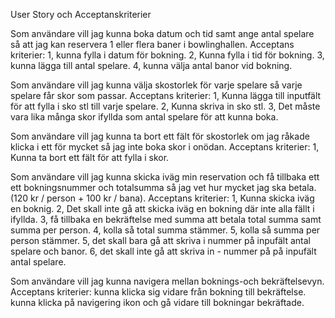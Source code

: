 
User Story och Acceptanskriterier

Som användare vill jag kunna boka datum och tid samt ange antal spelare så att jag kan reservera 1 eller flera baner i bowlinghallen.
Acceptans kriterier: 
1, kunna fylla i datum för bokning.
2, Kunna fylla i tid för bokning.
3, kunna lägga till antal spelare.
4, kunna välja antal banor vid bokning.

Som användare vill jag kunna välja skostorlek för varje spelare så varje spelare får skor som passar.
Acceptans kriterier:
1, Kunna lägga till inputfält för att fylla i sko stl till varje spelare.
2, Kunna skriva in sko stl.
3, Det måste vara lika många skor ifyllda som antal spelare för att kunna boka. 

Som användare vill jag kunna ta bort ett fält för skostorlek om jag råkade klicka i ett för mycket så jag inte boka skor i onödan.
Acceptans kriterier:
1, Kunna ta bort ett fält för att fylla i skor.

Som användare vill jag kunna skicka iväg min reservation och få tillbaka ett ett bokningsnummer och totalsumma så jag vet hur mycket jag ska betala. (120 kr / person + 100 kr / bana).
Acceptans kriterier:
1, Kunna skicka iväg en boknig. 
2, Det skall inte gå att skicka iväg en bokning där inte alla fällt i ifyllda. 
3, få tillbaka en bekräftelse med summa att betala total summa samt summa per person. 
4, kolla så total summa stämmer.
5, kolla så summa per person stämmer. 
5, det skall bara gå att skriva i nummer på inpufält antal spelare och banor.
6, det skall inte gå att skriva in - nummer på på inpufält antal spelare.

Som användare vill jag kunna navigera mellan boknings-och bekräftelsevyn.
Acceptans kriterier:
kunna klicka sig vidare från bokning till bekräftelse.
kunna klicka på navigering ikon och gå vidare till bokningar bekräftade.
